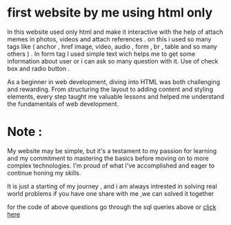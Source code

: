 # first website by me using html only 
 In this website used only html and make it interactive with the help of attach memes in photos, videos and attach references . on this i used so many tags like ( anchor , href image, video, audio , form , br , table and so many others ) .
 In form tag I used simple text wich helps me to get some information about user or i can ask so many question with it.
 Use of check box and radio button . 

As a beginner in web development, diving into HTML was both challenging and rewarding. From structuring the layout to adding content and styling elements, every step taught me valuable lessons and helped me understand the fundamentals of web development.

#  Note : 
My website may be simple, but it's a testament to my passion for learning and my commitment to mastering the basics before moving on to more complex technologies. I'm proud of what I've accomplished and eager to continue honing my skills.


It is just a starting of  my journey , and i am always intrested in solving real world problems if you have one share with me ,we can solved it together 



for the code of above questions go through the sql queries above or [click here](https://github.com/msifran/first_website_using_only_html )

